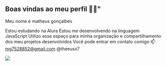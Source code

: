 ## Boas vindas ao meu perfil 💙💙"
Meu nome é matheus gonçalbes

Estou estudando na Alura
Estou me desenvolvendo na linguagem JavaScript
Utilizo esse espaço para minha organização e compartilhamento dos meu projetos desenvolvidos
Você pode entrar em contato comigo 📫
mg7528852@gmail.com
@theeusx7


![](https://media1.tenor.com/m/MCBkr6dWLkUAAAAd/corinthians-rodrigo-garro.gif)
